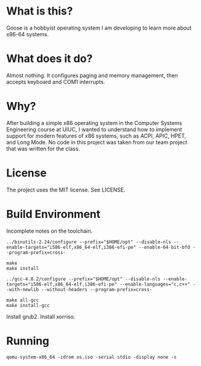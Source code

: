 What is this?
=============

Goose is a hobbyist operating system I am developing to learn more about
x86-64 systems.

What does it do?
================

Almost nothing. It configures paging and memory management, then accepts
keyboard and COM1 interrupts.

Why?
====

After building a simple x86 operating system in the Computer Systems
Engineering course at UIUC, I wanted to understand how to implement support
for modern features of x86 systems, such as ACPI, APIC, HPET, and Long
Mode. No code in this project was taken from our team project that was
written for the class.

License
=======

The project uses the MIT license. See LICENSE.

Build Environment
=================

Incomplete notes on the toolchain.

	../binutils-2.24/configure --prefix="$HOME/opt" --disable-nls --enable-targets="i586-elf,x86_64-elf,i386-efi-pe" --enable-64-bit-bfd --program-prefix=cross-

	make
	make install

	../gcc-4.8.2/configure --prefix="$HOME/opt" --disable-nls --enable-targets="i586-elf,x86_64-elf,i386-efi-pe" --enable-languages="c,c++" --with-newlib --without-headers --program-prefix=cross-

	make all-gcc
	make install-gcc

Install grub2. Install xorriso.

Running
=======

	qemu-system-x86_64 -cdrom os.iso -serial stdio -display none -s
